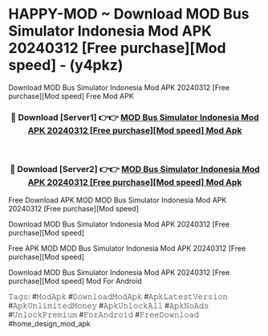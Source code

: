 # HAPPY-MOD ~ Download MOD Bus Simulator Indonesia Mod APK 20240312 [Free purchase][Mod speed] - (y4pkz)
Download MOD Bus Simulator Indonesia Mod APK 20240312 [Free purchase][Mod speed] Free Mod APK

<div align="center">
<h3>🔴 Download [Server1] 👉👉 <a href="https://apk-comot.site?title=MOD_Bus_Simulator_Indonesia_Mod_APK_20240312_[Free_purchase][Mod_speed]">MOD Bus Simulator Indonesia Mod APK 20240312 [Free purchase][Mod speed] Mod Apk</a></h3><br>

<h3>🔴 Download [Server2] 👉👉 <a href="https://apk-comot.site?title=MOD_Bus_Simulator_Indonesia_Mod_APK_20240312_[Free_purchase][Mod_speed]">MOD Bus Simulator Indonesia Mod APK 20240312 [Free purchase][Mod speed] Mod Apk</a></h3>
</div>


Free Download APK MOD MOD Bus Simulator Indonesia Mod APK 20240312 [Free purchase][Mod speed]

Download MOD Bus Simulator Indonesia Mod APK 20240312 [Free purchase][Mod speed] 

Free APK MOD MOD Bus Simulator Indonesia Mod APK 20240312 [Free purchase][Mod speed] 

Download MOD Bus Simulator Indonesia Mod APK 20240312 [Free purchase][Mod speed] Mod For Android

𝚃𝚊𝚐𝚜: #𝙼𝚘𝚍𝙰𝚙𝚔 #𝙳𝚘𝚠𝚗𝚕𝚘𝚊𝚍𝙼𝚘𝚍𝙰𝚙𝚔 #𝙰𝚙𝚔𝙻𝚊𝚝𝚎𝚜𝚝𝚅𝚎𝚛𝚜𝚒𝚘𝚗 #𝙰𝚙𝚔𝚄𝚗𝚕𝚒𝚖𝚒𝚝𝚎𝚍𝙼𝚘𝚗𝚎𝚢 #𝙰𝚙𝚔𝚄𝚗𝚕𝚘𝚌𝚔𝙰𝚕𝚕 #𝙰𝚙𝚔𝙽𝚘𝙰𝚍𝚜 #𝚄𝚗𝚕𝚘𝚌𝚔𝙿𝚛𝚎𝚖𝚒𝚞𝚖 #𝙵𝚘𝚛𝙰𝚗𝚍𝚛𝚘𝚒𝚍 #𝙵𝚛𝚎𝚎𝙳𝚘𝚠𝚗𝚕𝚘𝚊𝚍 #home_design_mod_apk